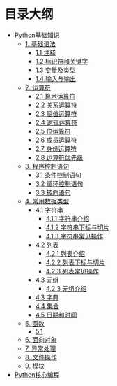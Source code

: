 # 目录大纲

* [Python基础知识](README.md)
	* [1. 基础语法]()
		* [1.1 注释](comment.md)
		* [1.2 标识符和关键字](identifier.md)
		* [1.3 变量及类型](variable.md)
		* [1.4 输入与输出](inout_put.md)
	* [2. 运算符]()  
		* [2.1 算术运算符](operator1.md) 
		* [2.2 关系运算符](operator2.md) 
		* [2.3 赋值运算符](operator3.md) 
		* [2.4 逻辑运算符](operator4.md) 
		* [2.5 位运算符](operator5.md) 
		* [2.6 成员运算符](operator6.md) 
		* [2.7 身份运算符](operator7.md)
		* [2.8 运算符优先级](operator8.md)
	* [3. 程序控制语句]() 
		* [3.1 条件控制语句]()
		* [3.2 循环控制语句]()
		* [3.3 转向语句]()
	* [4. 常用数据类型]() 
		* [4.1 字符串]()
			* [4.1.1 字符串介绍]() 
			* [4.1.2 字符串下标与切片]() 
			* [4.1.3 字符串常见操作]()
		* [4.2 列表]()
			* [4.2.1 列表介绍](list01.md) 
			* [4.2.2 列表下标与切片]() 
			* [4.2.3 列表常见操作]() 
		* [4.3 元组]()
			* [4.2.3 元组介绍 ]()  
		* [4.3 字典](dict.md)
		* [4.4 集合]()
		* [4.5 日期和时间]()
	* [5. 函数]()
		* [5.1 ]()
	* [6. 面向对象]()
	* [7. 异常处理]()
	* [8. 文件操作]()
	* [9. 模块]()
* [Python核心编程](README.md)